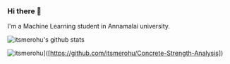 ### Hi there 👋

I'm a Machine Learning student in Annamalai university.



![itsmerohu's github stats](https://github-readme-stats.vercel.app/api?username=itsmerohu)

![itsmerohu](https://github-readme-stats.vercel.app/api/pin/?username=itsmerohu&repo=itsmerohu)]([https://github.com/itsmerohu/Concrete-Strength-Analysis])
